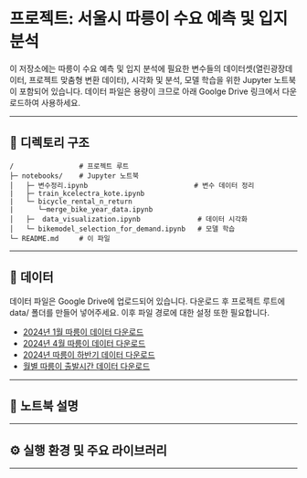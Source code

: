 # 프로젝트: 서울시 따릉이 수요 예측 및 입지 분석
이 저장소에는 따릉이 수요 예측 및 입지 분석에 필요한 변수들의 데이터셋(열린광장데이터, 프로젝트 맞춤형 변환 데이터), 시각화 및 분석, 모델 학습을 위한 Jupyter 노트북이 포함되어 있습니다. 데이터 파일은 용량이 크므로 아래 Goolge Drive 링크에서 다운로드하여 사용하세요.

---

## 📁 디렉토리 구조

```
/                # 프로젝트 루트
├─ notebooks/    # Jupyter 노트북
│   ├─ 변수정리.ipynb                          # 변수 데이터 정리
|   ├─ train_kcelectra_kote.ipynb
|   └─ bicycle_rental_n_return
|      └─merge_bike_year_data.ipynb
│   ├─ 	data_visualization.ipynb              # 데이터 시각화 
│   └─ bikemodel_selection_for_demand.ipynb   # 모델 학습
└─ README.md     # 이 파일
```
---

## 📂 데이터

데이터 파일은 Google Drive에 업로드되어 있습니다. 다운로드 후 프로젝트 루트에 data/ 폴더를 만들어 넣어주세요. 이후 파일 경로에 대한 설정 또한 필요합니다.
- [2024년 1월 따릉이 데이터 다운로드](https://drive.google.com/uc?export=download&id=1WltLqTxbn-VHw8ki3tn-yQn1B-mpHn2R)
- [2024년 4월 따릉이 데이터 다운로드](https://drive.google.com/uc?export=download&id=1bPJAzrorcrNFqMMahGvEAvIJAbzgO_u5)
- [2024년 따릉이 하반기 데이터 다운로드](https://drive.google.com/uc?export=download&id=1Jx9UudV0TC2Syg1Aiy4g1LXuGfR1MHb-)
- [월별 따릉이 출발시간 데이터 다운로드](https://drive.google.com/uc?export=download&id=1z40qfTiLXQfwP9fivgo8IXqGvZMWZKw_)

---

## 📝 노트북 설명

---

## ⚙️ 실행 환경 및 주요 라이브러리

---
